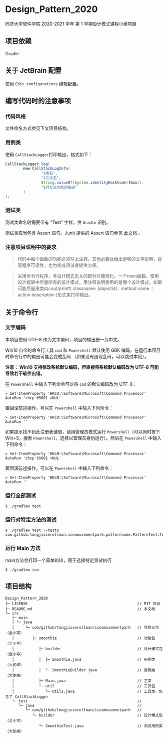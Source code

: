 # Design_Pattern_2020 

同济大学软件学院 2020-2021 学年 第 1 学期设计模式课程小组项目

## 项目依赖

Gradle 

## 关于 JetBrain 配置

使用 `Edit configurations` 编辑配置。

## 编写代码时的注意事项

### 代码风格

文件命名方式参见下文项目结构。

### 用例类


使用 `CallStackLogger`打印输出，格式如下：

```Java
CallStackLogger.log(
        new CallStackLogInfo(
                "$类名",
                "$方法名",
                String.valueOf(System.identityHashCode(this)),
                "$对方法功能的描述"
        )
);
```

### 测试类

测试类命名时需要带有 “Test” 字样，供 `Gradle` 识别。 

测试类应当包含 Assert 语句。Junit 提供的 Assert 语句参见
[此文档](https://junit.org/junit5/docs/current/api/org.junit.jupiter.api/org/junit/jupiter/api/Assertions.html)
。


### 注意项目说明中的要求

> 代码中每个函数的功能必须写上注释。其他必要处给出足够的文字说明，提高程序可读性，也为完成测试者提供方便。

> 采用命令行程序，与设计模式无关的部分尽量简化。一个main函数。使用设计框架中尽量所有的设计模式，用注释说明使用的是哪个设计模式。如果可能尽量用类似cout/printf( classname: (objectid) : method name ：action description )形式来打印输出。


## 关于命令行

### 文字编码

本项目使用 UTF-8 作为文字编码，项目的输出统一为中文。

Win10 自带的命令行工具 `cmd` 和 `Powershell` 默认使用 GBK 编码，在运行本项目时命令行中的输出可能会变成乱码
（如果没有出现乱码，可以跳过本段）。

**注意： Win10 支持修改系统默认编码，但直接将系统默认编码改为 UTF-8 可能导致若干软件出错。**

在 `Powershell` 中输入下列命令可以将 `cmd` 的默认编码改为 UTF-8：
 
```
> Set-ItemProperty 'HKCU:\Software\Microsoft\Command Processor' AutoRun 'chcp 65001 >NUL'
```

要回滚前述操作，可以在 `Powershell` 中输入下列命令：

```
> Set-ItemProperty 'HKCU:\Software\Microsoft\Command Processor' AutoRun ''
```

如果提示找不到此注册表键值，请用管理员模式运行 `Powershell`（可以同时按下 Win+S，搜索 `Powershell`，选择以管理员身份运行）。然后在 `Powershell` 中输入下列命令：

```
> Set-ItemProperty 'HKLM:\Software\Microsoft\Command Processor' AutoRun 'chcp 65001 >NUL'
```

要回滚前述操作，可以在 `Powershell` 中输入下列命令：

```
> Set-ItemProperty 'HKLM:\Software\Microsoft\Command Processor' AutoRun ''
```

### 运行全部测试

```
$ ./gradlew test
```

### 运行对特定方法的测试

```
$ ./gradlew test --tests com.github.tongjisserollman.iceamusementpark.patternname.PatternTest.TestMethod
```

### 运行 Main 方法

main方法会打印一个简单的UI，用于选择特定测试执行

```
$ ./gradlew run
```

## 项目结构

```
Design_Pattern_2020                                 
├─ LICENSE                                                 // MIT 协议
├─ README.md                                               // 本文档
└─ src
   ├─ main
   │ └─ java
   │     └─ com/github/tongjisserollman/iceamusementpark   // 项目父包  （全小写）  
   |        ├─ smoothie                                    // 功能包    （全小写）
   │           ├─ builder                                  // 设计模式包（全小写）
   │           │  ├─ Smoothie.java                         // 用例类    （大驼峰）
   │           │  └─ SmoothieBuilder.java                  // 用例类    （大驼峰）
   │           ├─ Main.java                                // 主类
   │           └─ util                                     // 工具包
   │              └─ Utils.java                            // 工具类，包含了 CallStackLogger 
   └─ test                                                 //
      └─ java                                              //
         └─ com/github/tongjisserollman/iceamusementpark   //
            └─ builder                                     // 设计模式包  （全小写）
               └─ SmoothieTest.java                        // 测试用例类  （大驼峰）

```
